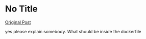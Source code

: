 # No Title

[Original Post](https://discourse.onlinedegree.iitm.ac.in/t/164277/366)

<p>yes please explain somebody. What should be inside the dockerfile</p>